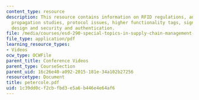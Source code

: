 ```yaml
---
content_type: resource
description: This resource contains information on RFID regulations, antenna issues,
  propagation studies, protocol issues, higher functionality tags, signalling waveform
  design and security and authentication.
file: /media/courses/esd-290-special-topics-in-supply-chain-management-spring-2005/1c39dd0cf2cbfbd3e5a6b446e4e64af6_petercole.pdf
file_type: application/pdf
learning_resource_types:
- Videos
ocw_type: OCWFile
parent_title: Conference Videos
parent_type: CourseSection
parent_uid: 16c26e40-a092-2015-181e-34a102b27256
resourcetype: Document
title: petercole.pdf
uid: 1c39dd0c-f2cb-fbd3-e5a6-b446e4e64af6
---
```

